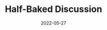 ---
layout: event
category:
title:  "Half-Baked Discussion"
id: half-baked-27-05-2022
date: 2022-05-27
display-date: May 27, 2022
organiser: 
partners:
thumbnail: /assets/img/event-thumbnails/half-baked-community-space-05-27-2022.png
rsvp-link:
return_path: /events
description: On the future of urban community spaces
display-page: false
---